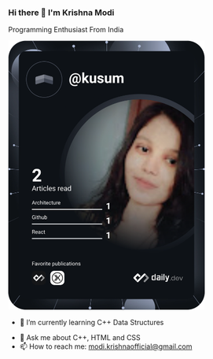 ### Hi there 👋 I'm Krishna Modi
Programming Enthusiast From India
<!--
**krishna-kusum/krishna-kusum** is a ✨ _special_ ✨ repository because its `README.md` (this file) appears on your GitHub profile.
-->
<a href="https://app.daily.dev/kusum"><img src="https://github.com/krishna-kusum/krishna-kusum/blob/main/devcard.svg" width="400" alt="Krishna Modi's Dev Card"/></a>
<!-- Here are some ideas to get you started: -->

<!-- - 🔭 I’m currently working on Data Structures -->
- 🌱 I’m currently learning C++ Data Structures
<!-- - 👯 I’m looking to collaborate on ... -->
<!-- - 🤔 I’m looking for help with ... -->
- 💬 Ask me about C++, HTML and CSS
- 📫 How to reach me: modi.krishnaofficial@gmail.com
<!-- - 😄 Pronouns: ... -->
<!-- - ⚡ Fun fact: ... -->

